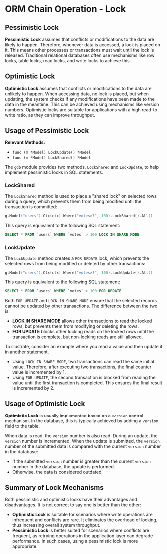 # ORM Chain Operation - Lock

## Pessimistic Lock

**Pessimistic Lock** assumes that conflicts or modifications to the data are likely to happen. Therefore, whenever data is accessed, a lock is placed on it. This means other processes or transactions must wait until the lock is released. Traditional relational databases often use mechanisms like row locks, table locks, read locks, and write locks to achieve this.

## Optimistic Lock

**Optimistic Lock** assumes that conflicts or modifications to the data are unlikely to happen. When accessing data, no lock is placed, but when updating, the system checks if any modifications have been made to the data in the meantime. This can be achieved using mechanisms like version numbers. Optimistic locks are suitable for applications with a high read-to-write ratio, as they can improve throughput.

## Usage of Pessimistic Lock

**Relevant Methods:**

- `func (m *Model) LockUpdate() *Model`
- `func (m *Model) LockShared() *Model`

The `gdb` module provides two methods, `LockShared` and `LockUpdate`, to help implement pessimistic locks in SQL statements.

### LockShared

The `LockShared` method is used to place a "shared lock" on selected rows during a query, which prevents them from being modified until the transaction is committed:

```go
g.Model("users").Ctx(ctx).Where("votes>?", 100).LockShared().All()
```

This query is equivalent to the following SQL statement:

```sql
SELECT * FROM `users` WHERE `votes` > 100 LOCK IN SHARE MODE
```

### LockUpdate

The `LockUpdate` method creates a `FOR UPDATE` lock, which prevents the selected rows from being modified or deleted by other transactions:

```go
g.Model("users").Ctx(ctx).Where("votes>?", 100).LockUpdate().All()
```

This query is equivalent to the following SQL statement:

```sql
SELECT * FROM `users` WHERE `votes` > 100 FOR UPDATE
```

Both `FOR UPDATE` and `LOCK IN SHARE MODE` ensure that the selected records cannot be updated by other transactions. The difference between the two is:

- **LOCK IN SHARE MODE** allows other transactions to read the locked rows, but prevents them from modifying or deleting the rows.
- **FOR UPDATE** blocks other locking reads on the locked rows until the transaction is complete, but non-locking reads are still allowed.

To illustrate, consider an example where you read a value and then update it in another statement.

- Using `LOCK IN SHARE MODE`, two transactions can read the same initial value. Therefore, after executing two transactions, the final counter value is incremented by 1.
- Using `FOR UPDATE`, the second transaction is blocked from reading the value until the first transaction is completed. This ensures the final result is incremented by 2.

## Usage of Optimistic Lock

**Optimistic Lock** is usually implemented based on a `version` control mechanism. In the database, this is typically achieved by adding a `version` field to the table.

When data is read, the `version` number is also read. During an update, the `version` number is incremented. When the update is submitted, the `version` number of the submitted data is compared with the current `version` number in the database:

- If the submitted `version` number is greater than the current `version` number in the database, the update is performed.
- Otherwise, the data is considered outdated.

## Summary of Lock Mechanisms

Both pessimistic and optimistic locks have their advantages and disadvantages. It is not correct to say one is better than the other:

- **Optimistic Lock** is suitable for scenarios where write operations are infrequent and conflicts are rare. It eliminates the overhead of locking, thus increasing overall system throughput.
- **Pessimistic Lock** is better suited for scenarios where conflicts are frequent, as retrying operations in the application layer can degrade performance. In such cases, using a pessimistic lock is more appropriate.
